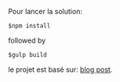 Pour lancer la solution:

~~~
$npm install
~~~

followed by 

~~~
$gulp build
~~~

le projet est basé sur:
[blog post](http://bebetterdeveloper.com/coding/getting-started-react-mocha.html).